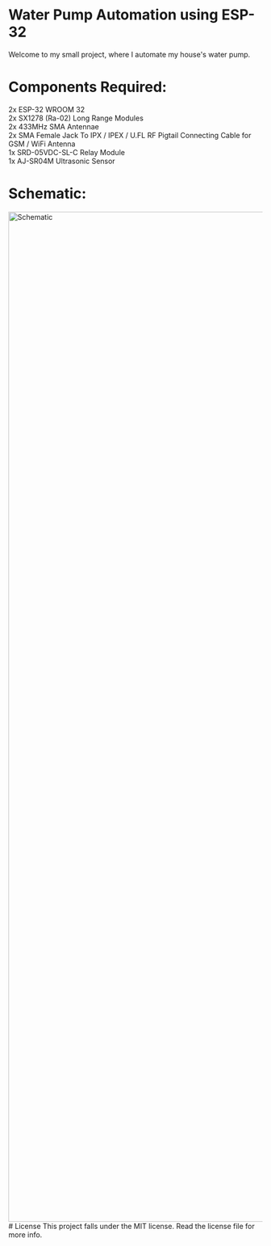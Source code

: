 # Water Pump Automation using ESP-32
Welcome to my small project, where I automate my house's water pump.  
# Components Required:  
2x ESP-32 WROOM 32  
2x SX1278 (Ra-02) Long Range Modules  
2x 433MHz SMA Antennae  
2x SMA Female Jack To IPX / IPEX / U.FL RF Pigtail Connecting Cable for GSM / WiFi Antenna  
1x SRD-05VDC-SL-C Relay Module  
1x AJ-SR04M Ultrasonic Sensor  
# Schematic:  
<img width="2000" alt="Schematic" src="https://github.com/user-attachments/assets/be5b64c1-4705-4fa5-8390-d5da07377d7c" />  
# License 
This project falls under the MIT license. Read the license file for more info.  
